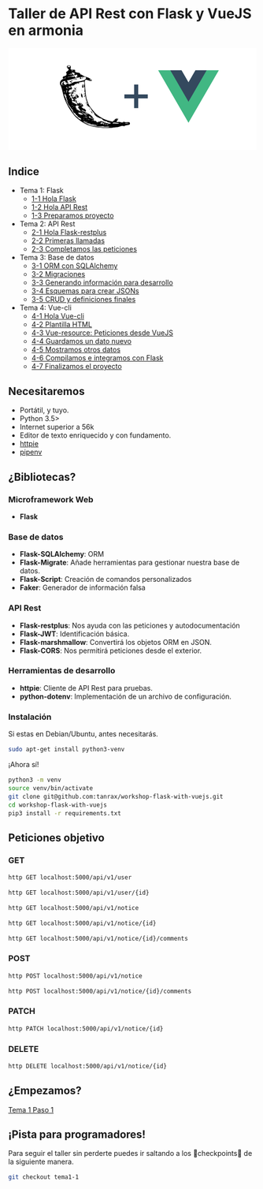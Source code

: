 # Taller de API Rest con Flask y VueJS en armonia

![Flask y Vuejs](flaskyvuejs.jpg)

## Indice
- Tema 1: Flask
    - [1-1 Hola Flask](https://github.com/tanrax/workshop-flask-with-vuejs/tree/tema1-1)
    - [1-2 Hola API Rest](https://github.com/tanrax/workshop-flask-with-vuejs/tree/tema1-2)
    - [1-3 Preparamos proyecto](https://github.com/tanrax/workshop-flask-with-vuejs/tree/tema1-3)
- Tema 2: API Rest
    - [2-1 Hola Flask-restplus](https://github.com/tanrax/workshop-flask-with-vuejs/tree/tema2-1)
    - [2-2 Primeras llamadas](https://github.com/tanrax/workshop-flask-with-vuejs/tree/tema2-2)
    - [2-3 Completamos las peticiones](https://github.com/tanrax/workshop-flask-with-vuejs/tree/tema2-3)
- Tema 3: Base de datos
    - [3-1 ORM con SQLAlchemy](https://github.com/tanrax/workshop-flask-with-vuejs/tree/tema3-1)
    - [3-2 Migraciones](https://github.com/tanrax/workshop-flask-with-vuejs/tree/tema3-2)
    - [3-3 Generando información para desarrollo](https://github.com/tanrax/workshop-flask-with-vuejs/tree/tema3-3)
    - [3-4 Esquemas para crear JSONs](https://github.com/tanrax/workshop-flask-with-vuejs/tree/tema3-4)
    - [3-5 CRUD y definiciones finales](https://github.com/tanrax/workshop-flask-with-vuejs/tree/tema3-5)
- Tema 4: Vue-cli
    - [4-1 Hola Vue-cli](https://github.com/tanrax/workshop-flask-with-vuejs/tree/tema4-1)
    - [4-2 Plantilla HTML](https://github.com/tanrax/workshop-flask-with-vuejs/tree/tema4-2)
    - [4-3 Vue-resource: Peticiones desde VueJS](https://github.com/tanrax/workshop-flask-with-vuejs/tree/tema4-3)
    - [4-4 Guardamos un dato nuevo](https://github.com/tanrax/workshop-flask-with-vuejs/tree/tema4-4)
    - [4-5 Mostramos otros datos](https://github.com/tanrax/workshop-flask-with-vuejs/tree/tema4-5)
    - [4-6 Compilamos e integramos con Flask](https://github.com/tanrax/workshop-flask-with-vuejs/tree/tema4-6)
    - [4-7 Finalizamos el proyecto](https://github.com/tanrax/workshop-flask-with-vuejs/tree/tema4-7)

## Necesitaremos

- Portátil, y tuyo.
- Python 3.5> 
- Internet superior a 56k
- Editor de texto enriquecido y con fundamento.
- [httpie](https://httpie.org/)
- [pipenv](https://docs.pipenv.org/)

## ¿Bibliotecas?

### Microframework Web

- **Flask**

### Base de datos

- **Flask-SQLAlchemy**: ORM
- **Flask-Migrate**: Añade herramientas para gestionar nuestra base de datos.
- **Flask-Script**: Creación de comandos personalizados
- **Faker**: Generador de información falsa

### API Rest

- **Flask-restplus**: Nos ayuda con las peticiones y autodocumentación
- **Flask-JWT**: Identificación básica.
- **Flask-marshmallow**: Convertirá los objetos ORM en JSON.
- **Flask-CORS**: Nos permitirá peticiones desde el exterior.

### Herramientas de desarrollo

- **httpie**: Cliente de API Rest para pruebas.
- **python-dotenv**: Implementación de un archivo de configuración.

### Instalación

Si estas en Debian/Ubuntu, antes necesitarás.

```bash
sudo apt-get install python3-venv
```

¡Ahora sí!

```bash
python3 -m venv
source venv/bin/activate
git clone git@github.com:tanrax/workshop-flask-with-vuejs.git
cd workshop-flask-with-vuejs
pip3 install -r requirements.txt
```

## Peticiones objetivo

### GET

```bash
http GET localhost:5000/api/v1/user
```

```bash
http GET localhost:5000/api/v1/user/{id}
```

```bash
http GET localhost:5000/api/v1/notice
```

```bash
http GET localhost:5000/api/v1/notice/{id}
```

```bash
http GET localhost:5000/api/v1/notice/{id}/comments
```

### POST

```bash
http POST localhost:5000/api/v1/notice
```

```bash
http POST localhost:5000/api/v1/notice/{id}/comments
```

### PATCH

```bash
http PATCH localhost:5000/api/v1/notice/{id}
```

### DELETE

```bash
http DELETE localhost:5000/api/v1/notice/{id}
```

## ¿Empezamos?

[Tema 1 Paso 1](https://github.com/tanrax/workshop-flask-with-vuejs/tree/tema1-1)

## ¡Pista para programadores!

Para seguir el taller sin perderte puedes ir saltando a los 🎈checkpoints🎈 de la siguiente manera.

```bash
git checkout tema1-1
```


